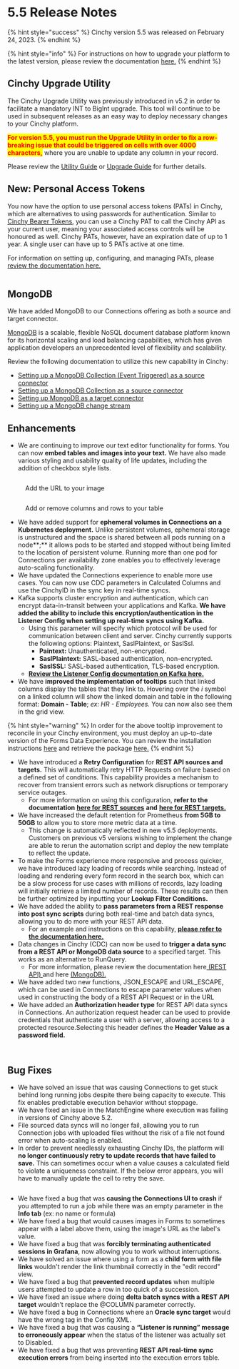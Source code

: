 # 5.5 Release Notes

{% hint style="success" %}
Cinchy version 5.5 was released on February 24, 2023.
{% endhint %}

{% hint style="info" %}
For instructions on how to upgrade your platform to the latest version, please review the documentation [here.](https://platform.docs.cinchy.com/deployment-guide/upgrade-guides/upgrading-cinchy-versions)
{% endhint %}

## Cinchy Upgrade Utility

The Cinchy Upgrade Utility was previously introduced in v5.2 in order to facilitate a mandatory INT to BigInt upgrade. This tool will continue to be used in subsequent releases as an easy way to deploy necessary changes to your Cinchy platform.

<mark style="color:red;">**For version 5.5, you must run the Upgrade Utility in order to fix a row-breaking issue that could be triggered on cells with over 4000 characters,**</mark> where you are unable to update any column in your record.

Please review the [Utility Guide](https://platform.docs.cinchy.com/deployment-guide/upgrade-guides/upgrading-cinchy-versions/cinchy-upgrade-utility) or [Upgrade Guide](https://platform.docs.cinchy.com/deployment-guide/upgrade-guides/upgrading-cinchy-versions) for further details.

## New: Personal Access Tokens

You now have the option to use personal access tokens (PATs) in Cinchy, which are alternatives to using passwords for authentication. Similar to [Cinchy Bearer Tokens](https://platform.docs.cinchy.com/api-guide/api-overview/api-authentication#post-bearer-token-request), you can use a Cinchy PAT to call the Cinchy API as your current user, meaning your associated access controls will be honoured as well. Cinchy PATs, however, have an expiration date of up to 1 year. A single user can have up to 5 PATs active at one time.

For information on setting up, configuring, and managing PATs, please [review the documentation here.](https://platform.docs.cinchy.com/guides-for-using-cinchy/user-guides/user-preferences/personal-access-tokens)

<figure><img src="../../.gitbook/assets/image (664).png" alt=""><figcaption></figcaption></figure>

## MongoDB

We have added MongoDB to our Connections offering as both a source and target connector.&#x20;

[MongoDB](https://www.mongodb.com/what-is-mongodb/features) is a scalable, flexible NoSQL document database platform known for its horizontal scaling and load balancing capabilities, which has given application developers an unprecedented level of flexibility and scalability.

Review the following documentation to utilize this new capability in Cinchy:

* [Setting up a MongoDB Collection (Event Triggered) as a source connector](https://cli.docs.cinchy.com/builder-guide/configuring-a-data-sync/supported-data-sources/mongodb-collection-cinchy-event-triggered)
* [Setting up a MongoDB Collection as a source connector](https://cli.docs.cinchy.com/builder-guide/configuring-a-data-sync/supported-data-sources/mongodb-collection)
* [Setting up MongoDB as a target connector](https://cli.docs.cinchy.com/builder-guide/configuring-a-data-sync/supported-sync-targets/mongodb-collection-column-based)
* [Setting up a MongoDB change stream](https://cli.docs.cinchy.com/builder-guide/subscribing-to-event-streams/supported-stream-sources/mongodb)

## Enhancements

* We are continuing to improve our text editor functionality for forms. You can now **embed tables and images into your text.** We have also made various styling and usability quality of life updates, including the addition of checkbox style lists.

<figure><img src="../../.gitbook/assets/images-tables-1@2x.png" alt=""><figcaption><p>Add the URL to your image</p></figcaption></figure>

<figure><img src="../../.gitbook/assets/images-tables-4@2x.png" alt=""><figcaption><p>Add or remove columns and rows to your table</p></figcaption></figure>

* We have added support for **ephemeral volumes in Connections on a Kubernetes deployment.** Unlike persistent volumes, ephemeral storage is unstructured and the space is shared between all pods running on a node**;** it allows pods to be started and stopped without being limited to the location of persistent volume. Running more than one pod for Connections per availability zone enables you to effectively leverage auto-scaling functionality.
* We have updated the Connections experience to enable more use cases. You can now use CDC parameters in Calculated Columns and use the CinchyID in the sync key in real-time syncs.
* Kafka supports cluster encryption and authentication, which can encrypt data-in-transit between your applications and Kafka. **We have added the ability to include this encryption/authentication in the Listener Config when setting up real-time syncs using Kafka.**
  * Using this parameter will specify which protocol will be used for communication between client and server. Cinchy currently supports the following options: Plaintext, SaslPlaintext, or SaslSsl.
    * **Paintext:** Unauthenticated, non-encrypted.
    * **SaslPlaintext:** SASL-based authentication, non-encrypted.
    * **SaslSSL:** SASL-based authentication, TLS-based encryption.
  * [**Review the Listener Config documentation on Kafka here.**](https://cli.docs.cinchy.com/builder-guide/subscribing-to-event-streams/supported-stream-sources/kafka-topic-json)
* We have **improved the implementation of tooltips** such that linked columns display the tables that they link to. Hovering over the _i_ symbol on a linked column will show the linked domain and table in the following format: **Domain - Table**; _ex: HR - Employees._ You can now also see them in the grid view.

{% hint style="warning" %}
In order for the above tooltip improvement to reconcile in your Cinchy environment, you must deploy an up-to-date version of the Forms Data Experience. You can review the installation instructions [here](https://platform.docs.cinchy.com/guides-for-using-cinchy/builder-guides/cinchydxd-utility/reinstalling-the-data-experience-cinchydxd) and retrieve the package [here.](https://github.com/cinchy-co/meta-releases/tree/main/Meta-Forms)
{% endhint %}

* We have introduced a **Retry Configuration** for **REST API sources and targets.** This will automatically retry HTTP Requests on failure based on a defined set of conditions. This capability provides a mechanism to recover from transient errors such as network disruptions or temporary service outages.
  * For more information on using this configuration, **refer to the documentation** [**here for REST sources**](https://cli.docs.cinchy.com/builder-guide/configuring-a-data-sync/supported-data-sources/rest-api#4.-retry-configuration) **and** [**here for REST targets.**](https://cli.docs.cinchy.com/builder-guide/configuring-a-data-sync/supported-sync-targets/rest-api#6.-retry-configuration)
* We have increased the default retention for Prometheus **from 5GB to 50GB** to allow you to store more metric data at a time.
  * This change is automatically reflected in new v5.5 deployments. Customers on previous v5 versions wishing to implement the change are able to rerun the automation script and deploy the new template to reflect the update.
* To make the Forms experience more responsive and process quicker, we have introduced lazy loading of records while searching. Instead of loading and rendering every form record in the search box, which can be a slow process for use cases with millions of records, lazy loading will  initially retrieve a limited number of records. These results can then be further optimized by inputting your **Lookup Filter Conditions.**
* We have added the ability to **pass parameters from a REST response into post sync scripts** during both real-time and batch data syncs, allowing you to do more with your REST API data.
  * For an example and instructions on this capability, [**please refer to the documentation here.**](https://cli.docs.cinchy.com/builder-guide/configuring-a-data-sync/supported-sync-targets/rest-api#7.-post-sync-scripts)
* Data changes in Cinchy (CDC) can now be used to **trigger a data sync from a REST API or MongoDB data source** to a specified target. This works as an alternative to RunQuery.&#x20;
  * For more information, please review the documentation here[ (REST API) ](https://cli.docs.cinchy.com/builder-guide/configuring-a-data-sync/supported-data-sources/rest-api-cinchy-event-triggered)and here [(MongoDB).](https://cli.docs.cinchy.com/builder-guide/configuring-a-data-sync/supported-data-sources/mongodb-collection-cinchy-event-triggered)
* We have added two new functions, JSON\_ESCAPE and URL\_ESCAPE, which can be used in Connections to escape parameter values when used in constructing the body of a REST API Request or in the URL
* We have added an **Authorization header type** for REST API data syncs in Connections. An authorization request header can be used to provide credentials that authenticate a user with a server, allowing access to a protected resource.Selecting this header defines the **Header Value as a password field.**

<figure><img src="../../.gitbook/assets/FE132FA9-5CCF-4B20-869E-4D4574A0CF62.png" alt=""><figcaption></figcaption></figure>

<figure><img src="../../.gitbook/assets/B3D8EC84-48F5-4FF1-AEED-F8D37CC6F0B6.png" alt=""><figcaption></figcaption></figure>

## Bug Fixes

* We have solved an issue that was causing Connections to get stuck behind long running jobs despite there being capacity to execute. This fix enables predictable execution behavior without stoppage.
* We have fixed an issue in the MatchEngine where execution was failing in versions of Cinchy above 5.2.
* File sourced data syncs will no longer fail, allowing you to run Connection jobs with uploaded files without the risk of a file not found error when auto-scaling is enabled.
* In order to prevent needlessly exhausting Cinchy IDs, the platform will **no longer continuously retry to update records that have failed to save.** This can sometimes occur when a value causes a calculated field to violate a uniqueness constraint. If the below error appears, you will have to manually update the cell to retry the save.

<figure><img src="../../.gitbook/assets/BE5ACD97-83DB-4475-A21B-66A4113F1B59.png" alt=""><figcaption></figcaption></figure>

* We have fixed a bug that was **causing the Connections UI to crash** if you attempted to run a job while there was an empty parameter in the **Info tab** (ex: no name or formula)
* We have fixed a bug that would causes images in Forms to sometimes appear with a label above them, using the image's URL as the label's value.
* We have fixed a bug that was **forcibly terminating authenticated sessions in Grafana**, now allowing you to work without interruptions.
* We have solved an issue where using a form as a **child form with file links** wouldn't render the link thumbnail correctly in the "edit record" view.
* We have fixed a bug that **prevented record updates** when multiple users attempted to update a row in too quick of a succession.
* We have fixed an issue where doing **delta batch syncs with a REST API target** wouldn’t replace the @COLUMN parameter correctly.
* We have fixed a bug in Connections where an **Oracle sync target** would have the wrong tag in the Config XML.
* We have fixed a bug that was causing a **“Listener is running” message to erroneously appear** when the status of the listener was actually set to Disabled.
* We have fixed a bug that was preventing **REST API real-time sync execution errors** from being  inserted into the execution errors table.
